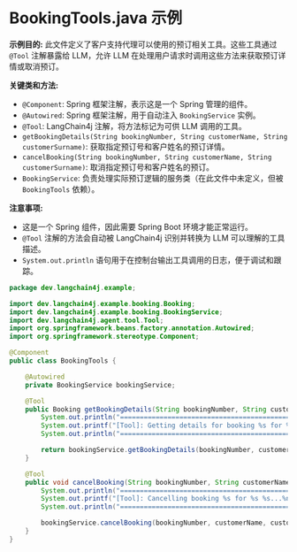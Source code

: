 # BookingTools.java 示例

**示例目的:**
此文件定义了客户支持代理可以使用的预订相关工具。这些工具通过 `@Tool` 注解暴露给 LLM，允许 LLM 在处理用户请求时调用这些方法来获取预订详情或取消预订。

**关键类和方法:**
- `@Component`: Spring 框架注解，表示这是一个 Spring 管理的组件。
- `@Autowired`: Spring 框架注解，用于自动注入 `BookingService` 实例。
- `@Tool`: LangChain4j 注解，将方法标记为可供 LLM 调用的工具。
- `getBookingDetails(String bookingNumber, String customerName, String customerSurname)`: 获取指定预订号和客户姓名的预订详情。
- `cancelBooking(String bookingNumber, String customerName, String customerSurname)`: 取消指定预订号和客户姓名的预订。
- `BookingService`: 负责处理实际预订逻辑的服务类（在此文件中未定义，但被 `BookingTools` 依赖）。

**注意事项:**
- 这是一个 Spring 组件，因此需要 Spring Boot 环境才能正常运行。
- `@Tool` 注解的方法会自动被 LangChain4j 识别并转换为 LLM 可以理解的工具描述。
- `System.out.println` 语句用于在控制台输出工具调用的日志，便于调试和跟踪。

```java
package dev.langchain4j.example;

import dev.langchain4j.example.booking.Booking;
import dev.langchain4j.example.booking.BookingService;
import dev.langchain4j.agent.tool.Tool;
import org.springframework.beans.factory.annotation.Autowired;
import org.springframework.stereotype.Component;

@Component
public class BookingTools {

    @Autowired
    private BookingService bookingService;

    @Tool
    public Booking getBookingDetails(String bookingNumber, String customerName, String customerSurname) {
        System.out.println("==========================================================================================");
        System.out.printf("[Tool]: Getting details for booking %s for %s %s...%n", bookingNumber, customerName, customerSurname);
        System.out.println("==========================================================================================");

        return bookingService.getBookingDetails(bookingNumber, customerName, customerSurname);
    }

    @Tool
    public void cancelBooking(String bookingNumber, String customerName, String customerSurname) {
        System.out.println("==========================================================================================");
        System.out.printf("[Tool]: Cancelling booking %s for %s %s...%n", bookingNumber, customerName, customerSurname);
        System.out.println("==========================================================================================");

        bookingService.cancelBooking(bookingNumber, customerName, customerSurname);
    }
}

